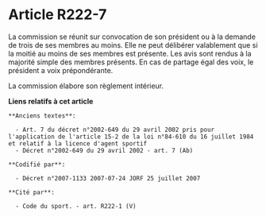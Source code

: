 # Article R222-7

La commission se réunit sur convocation de son président ou à la demande de trois de ses membres au moins. Elle ne peut
délibérer valablement que si la moitié au moins de ses membres est présente. Les avis sont rendus à la majorité simple des
membres présents. En cas de partage égal des voix, le président a voix prépondérante.

La commission élabore son règlement intérieur.

**Liens relatifs à cet article**

	**Anciens textes**:

	  - Art. 7 du décret n°2002-649 du 29 avril 2002 pris pour l'application de l'article 15-2 de la loi n°84-610 du 16 juillet 1984 et relatif à la licence d'agent sportif
	  - Décret n°2002-649 du 29 avril 2002 - art. 7 (Ab)

	**Codifié par**:

	  - Décret n°2007-1133 2007-07-24 JORF 25 juillet 2007

	**Cité par**:

	  - Code du sport. - art. R222-1 (V)
